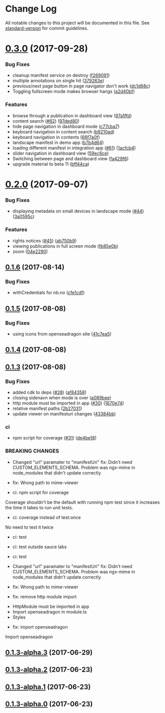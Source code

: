 # Change Log

All notable changes to this project will be documented in this file. See [standard-version](https://github.com/conventional-changelog/standard-version) for commit guidelines.

<a name="0.3.0"></a>
# [0.3.0](https://github.com/NationalLibraryOfNorway/ngx-mime/compare/v0.2.0...v0.3.0) (2017-09-28)


### Bug Fixes

* cleanup manifest service on destroy ([f269091](https://github.com/NationalLibraryOfNorway/ngx-mime/commit/f269091))
* multiple annotations on single hit ([379263e](https://github.com/NationalLibraryOfNorway/ngx-mime/commit/379263e))
* previous/next page button in page navigator don't work ([dc1d68c](https://github.com/NationalLibraryOfNorway/ngx-mime/commit/dc1d68c))
* Toggling fullscreen mode makes browser hangs ([a2d40bf](https://github.com/NationalLibraryOfNorway/ngx-mime/commit/a2d40bf))


### Features

* browse through a publication in dashboard view ([97a1ffd](https://github.com/NationalLibraryOfNorway/ngx-mime/commit/97a1ffd))
* content search ([#62](https://github.com/NationalLibraryOfNorway/ngx-mime/issues/62)) ([97ded80](https://github.com/NationalLibraryOfNorway/ngx-mime/commit/97ded80))
* hide page navigation in dashboard mode ([c77cba7](https://github.com/NationalLibraryOfNorway/ngx-mime/commit/c77cba7))
* keyboard navigation in content search ([b9210ad](https://github.com/NationalLibraryOfNorway/ngx-mime/commit/b9210ad))
* keyboard navigation in contents ([66f7a0f](https://github.com/NationalLibraryOfNorway/ngx-mime/commit/66f7a0f))
* landscape manifest in demo app ([b7b4d64](https://github.com/NationalLibraryOfNorway/ngx-mime/commit/b7b4d64))
* loading different manifest in integration app ([#61](https://github.com/NationalLibraryOfNorway/ngx-mime/issues/61)) ([1acfcb4](https://github.com/NationalLibraryOfNorway/ngx-mime/commit/1acfcb4))
* slider navigation in dashboard view ([59ec6ce](https://github.com/NationalLibraryOfNorway/ngx-mime/commit/59ec6ce))
* Switching between page and dashboard view ([fa429f6](https://github.com/NationalLibraryOfNorway/ngx-mime/commit/fa429f6))
* upgrade material to beta 11 ([bff44ca](https://github.com/NationalLibraryOfNorway/ngx-mime/commit/bff44ca))



<a name="0.2.0"></a>
# [0.2.0](https://github.com/NationalLibraryOfNorway/ngx-mime/compare/v0.1.6...v0.2.0) (2017-09-07)


### Bug Fixes

* displaying metadata on small devices in landscape mode ([#44](https://github.com/NationalLibraryOfNorway/ngx-mime/issues/44)) ([3a0595c](https://github.com/NationalLibraryOfNorway/ngx-mime/commit/3a0595c))


### Features

* rights notices ([#45](https://github.com/NationalLibraryOfNorway/ngx-mime/issues/45)) ([ab750b9](https://github.com/NationalLibraryOfNorway/ngx-mime/commit/ab750b9))
* viewing publications in full screen mode ([fb85e0b](https://github.com/NationalLibraryOfNorway/ngx-mime/commit/fb85e0b))
* zoom ([04e2290](https://github.com/NationalLibraryOfNorway/ngx-mime/commit/04e2290))



<a name="0.1.6"></a>
## [0.1.6](https://github.com/NationalLibraryOfNorway/ngx-mime/compare/v0.1.5...v0.1.6) (2017-08-14)


### Bug Fixes

* withCredentials for nb.no ([cfe1cdf](https://github.com/NationalLibraryOfNorway/ngx-mime/commit/cfe1cdf))



<a name="0.1.5"></a>
## [0.1.5](https://github.com/NationalLibraryOfNorway/ngx-mime/compare/v0.1.4...v0.1.5) (2017-08-08)


### Bug Fixes

* using icons from openseadragon site ([41c7ea5](https://github.com/NationalLibraryOfNorway/ngx-mime/commit/41c7ea5))



<a name="0.1.4"></a>
## [0.1.4](https://github.com/NationalLibraryOfNorway/ngx-mime/compare/v0.1.3...v0.1.4) (2017-08-08)



<a name="0.1.3"></a>
## [0.1.3](https://github.com/NationalLibraryOfNorway/ngx-mime/compare/v0.1.3-alpha.3...v0.1.3) (2017-08-08)


### Bug Fixes

* added cdk to deps ([#28](https://github.com/NationalLibraryOfNorway/ngx-mime/issues/28)) ([af84358](https://github.com/NationalLibraryOfNorway/ngx-mime/commit/af84358))
* closing sidenavn when mode is over ([a089bee](https://github.com/NationalLibraryOfNorway/ngx-mime/commit/a089bee))
* http module must be imported in app ([#30](https://github.com/NationalLibraryOfNorway/ngx-mime/issues/30)) ([1670e74](https://github.com/NationalLibraryOfNorway/ngx-mime/commit/1670e74))
* relative manifest paths ([2b27031](https://github.com/NationalLibraryOfNorway/ngx-mime/commit/2b27031))
* update viewer on manifesturi changes ([43384bb](https://github.com/NationalLibraryOfNorway/ngx-mime/commit/43384bb))


### ci

* npm script for coverage ([#31](https://github.com/NationalLibraryOfNorway/ngx-mime/issues/31)) ([de4be18](https://github.com/NationalLibraryOfNorway/ngx-mime/commit/de4be18))


### BREAKING CHANGES

* Changed "url" paramater to "manifestUri"
fix: Didn't need CUSTOM_ELEMENTS_SCHEMA. Problem was ngx-mime in node_modules that didn't update correctly

* fix: Wrong path to mime-viewer

* ci: npm script for coverage

Coverage shouldn't be the default with running npm test since it increases the time it takes to run unit tests.

* ci: coverage instead of test:once

No need to test it twice

* ci: test

* ci: test outside sauce labs

* ci: test
* Changed "url" paramater to "manifestUri"
fix: Didn't need CUSTOM_ELEMENTS_SCHEMA. Problem was ngx-mime in node_modules that didn't update correctly

* fix: Wrong path to mime-viewer

* fix: remove http module import

- HttpModule must be imported in app
- Import openseadragon in module.ts
- Styles

* fix: import openseadragon

Import openseadragon



<a name="0.1.3-alpha.3"></a>
## [0.1.3-alpha.3](https://github.com/NationalLibraryOfNorway/ngx-mime/compare/v0.1.3-alpha.2...v0.1.3-alpha.3) (2017-06-29)



<a name="0.1.3-alpha.2"></a>
## [0.1.3-alpha.2](https://github.com/NationalLibraryOfNorway/ngx-mime/compare/v0.1.3-alpha.1...v0.1.3-alpha.2) (2017-06-23)



<a name="0.1.3-alpha.1"></a>
## [0.1.3-alpha.1](https://github.com/NationalLibraryOfNorway/ngx-mime/compare/v0.1.3-alpha.0...v0.1.3-alpha.1) (2017-06-23)



<a name="0.1.3-alpha.0"></a>
## [0.1.3-alpha.0](https://github.com/NationalLibraryOfNorway/ngx-mime/compare/v0.1.2...v0.1.3-alpha.0) (2017-06-23)
